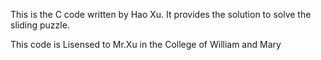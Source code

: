 This is the C code written by Hao Xu.
It provides the solution to solve the sliding puzzle. 


This code is Lisensed to Mr.Xu in the College of William and Mary
